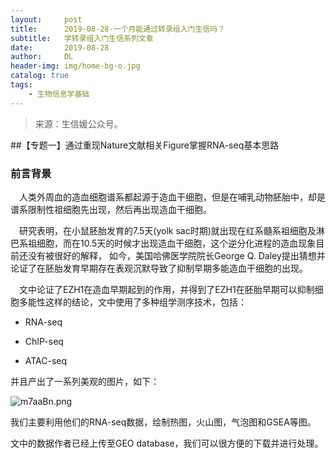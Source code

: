 ```yaml
---
layout:     post
title:      2019-08-28-一个月能通过转录组入门生信吗？
subtitle:   学转录组入门生信系列文章
date:       2019-08-28
author:     DL
header-img: img/home-bg-o.jpg
catalog: true
tags:
    - 生物信息学基础
---
```


> 来源：生信媛公众号。


##【专题一】通过重现Nature文献相关Figure掌握RNA-seq基本思路

### 前言背景

&emsp;人类外周血的造血细胞谱系都起源于造血干细胞，但是在哺乳动物胚胎中，却是谱系限制性祖细胞先出现，然后再出现造血干细胞。

&emsp;研究表明，在小鼠胚胎发育的7.5天(yolk sac时期)就出现在红系髓系祖细胞及淋巴系祖细胞，而在10.5天的时候才出现造血干细胞，这个逆分化进程的造血现象目前还没有被很好的解释， 如今，美国哈佛医学院院长George Q. Daley提出猜想并论证了在胚胎发育早期存在表观沉默导致了抑制早期多能造血干细胞的出现。

&emsp;文中论证了EZH1在造血早期起到的作用，并得到了EZH1在胚胎早期可以抑制细胞多能性这样的结论，文中使用了多种组学测序技术，包括：

- RNA-seq

- ChIP-seq

- ATAC-seq

并且产出了一系列美观的图片，如下：

![m7aaBn.png](https://s2.ax1x.com/2019/08/28/m7aaBn.png)

我们主要利用他们的RNA-seq数据，绘制热图，火山图，气泡图和GSEA等图。

文中的数据作者已经上传至GEO database，我们可以很方便的下载并进行处理。
